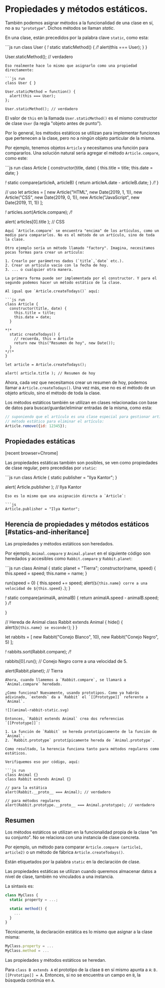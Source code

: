 # Propiedades y métodos estáticos.

También podemos asignar métodos a la funcionalidad de una clase en sí, no a su `"prototype"`. Dichos métodos se llaman _static_.

En una clase, están precedidos por la palabra clave `static`, como esta:

\`\`\`js run class User { _!_ static staticMethod\(\) { _/!_ alert\(this === User\); } }

User.staticMethod\(\); // verdadero

```text
Eso realmente hace lo mismo que asignarlo como una propiedad directamente:

```js run
class User { }

User.staticMethod = function() {
  alert(this === User);
};

User.staticMethod(); // verdadero
```

El valor de `this` en la llamada `User.staticMethod()` es el mismo constructor de clase `User` \(la regla "objeto antes de punto"\).

Por lo general, los métodos estáticos se utilizan para implementar funciones que pertenecen a la clase, pero no a ningún objeto particular de la misma.

Por ejemplo, tenemos objetos `Article` y necesitamos una función para compararlos. Una solución natural sería agregar el método `Article.compare`, como este:

\`\`\`js run class Article { constructor\(title, date\) { this.title = title; this.date = date; }

_!_ static compare\(articleA, articleB\) { return articleA.date - articleB.date; } _/!_ }

// uso let articles = \[ new Article\("HTML", new Date\(2019, 1, 1\)\), new Article\("CSS", new Date\(2019, 0, 1\)\), new Article\("JavaScript", new Date\(2019, 11, 1\)\) \];

_!_ articles.sort\(Article.compare\); _/!_

alert\( articles\[0\].title \); // CSS

```text
Aquí `Article.compare` se encuentra "encima" de los artículos, como un medio para compararlos. No es el método de un artículo, sino de toda la clase.

Otro ejemplo sería un método llamado "factory". Imagina, necesitamos pocas formas para crear un artículo:

1. Crearlo por parámetros dados (`title`,`date` etc.).
2. Crear un artículo vacío con la fecha de hoy.
3. ... o cualquier otra manera.

La primera forma puede ser implementada por el constructor. Y para el segundo podemos hacer un método estático de la clase.

Al igual que `Article.createTodays()` aquí:

```js run
class Article {
  constructor(title, date) {
    this.title = title;
    this.date = date;
  }

*!*
  static createTodays() {
    // recuerda, this = Article
    return new this("Resumen de hoy", new Date());
  }
*/!*
}

let article = Article.createTodays();

alert( article.title ); // Resumen de hoy
```

Ahora, cada vez que necesitamos crear un resumen de hoy, podemos llamar a `Article.createTodays()`. Una vez más, ese no es el método de un objeto artículo, sino el método de toda la clase.

Los métodos estáticos también se utilizan en clases relacionadas con base de datos para buscar/guardar/eliminar entradas de la misma, como esta:

```javascript
// suponiendo que el artículo es una clase especial para gestionar artículos
// método estático para eliminar el artículo:
Article.remove({id: 12345});
```

## Propiedades estáticas

\[recent browser=Chrome\]

Las propiedades estáticas también son posibles, se ven como propiedades de clase regular, pero precedidas por `static`:

\`\`\`js run class Article { static publisher = "Ilya Kantor"; }

alert\( Article.publisher \); // Ilya Kantor

```text
Eso es lo mismo que una asignación directa a `Article`:

```js
Article.publisher = "Ilya Kantor";
```

## Herencia de propiedades y métodos estáticos \[\#statics-and-inheritance\]

Las propiedades y métodos estáticos son heredados.

Por ejemplo, `Animal.compare` y `Animal.planet` en el siguiente código son heredados y accesibles como `Rabbit.compare` y `Rabbit.planet`:

\`\`\`js run class Animal { static planet = "Tierra"; constructor\(name, speed\) { this.speed = speed; this.name = name; }

run\(speed = 0\) { this.speed += speed; alert\(`${this.name} corre a una velocidad de ${this.speed}.`\); }

_!_ static compare\(animalA, animalB\) { return animalA.speed - animalB.speed; } _/!_

}

// Hereda de Animal class Rabbit extends Animal { hide\(\) { alert\(`${this.name} se esconde!`\); } }

let rabbits = \[ new Rabbit\("Conejo Blanco", 10\), new Rabbit\("Conejo Negro", 5\) \];

_!_ rabbits.sort\(Rabbit.compare\); _/!_

rabbits\[0\].run\(\); // Conejo Negro corre a una velocidad de 5.

alert\(Rabbit.planet\); // Tierra

```text
Ahora, cuando llamemos a `Rabbit.compare`, se llamará a `Animal.compare` heredado.

¿Como funciona? Nuevamente, usando prototipos. Como ya habrás adivinado, `extends` da a `Rabbit` el `[[Prototype]]` referente a `Animal`.

![](animal-rabbit-static.svg)

Entonces, `Rabbit extends Animal` crea dos referencias `[[Prototype]]`:

1. La función de `Rabbit` se hereda prototípicamente de la función de `Animal`.
2. `Rabbit.prototype` prototípicamente hereda de `Animal.prototype`.

Como resultado, la herencia funciona tanto para métodos regulares como estáticos.

Verifiquemos eso por código, aquí:

```js run
class Animal {}
class Rabbit extends Animal {}

// para la estática
alert(Rabbit.__proto__ === Animal); // verdadero

// para métodos regulares
alert(Rabbit.prototype.__proto__ === Animal.prototype); // verdadero
```

## Resumen

Los métodos estáticos se utilizan en la funcionalidad propia de la clase "en su conjunto". No se relaciona con una instancia de clase concreta.

Por ejemplo, un método para comparar `Article.compare (article1, article2)` o un método de fábrica `Article.createTodays()`.

Están etiquetados por la palabra `static` en la declaración de clase.

Las propiedades estáticas se utilizan cuando queremos almacenar datos a nivel de clase, también no vinculados a una instancia.

La sintaxis es:

```javascript
class MyClass {
  static property = ...;

  static method() {
    ...
  }
}
```

Técnicamente, la declaración estática es lo mismo que asignar a la clase misma:

```javascript
MyClass.property = ...
MyClass.method = ...
```

Las propiedades y métodos estáticos se heredan.

Para `class B extends A` el prototipo de la clase `B` en sí mismo apunta a `A`: `B.[[Prototipo]] = A`. Entonces, si no se encuentra un campo en `B`, la búsqueda continúa en `A`.

